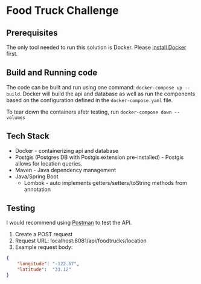 # Food Truck Challenge

## Prerequisites

The only tool needed to run this solution is Docker. Please [install Docker](https://docs.docker.com/get-docker/) first.

## Build and Running code

The code can be built and run using one command: `docker-compose up --build`. Docker will build the api and database as well as run the components based on the configuration defined in the `docker-compose.yaml` file.

To tear down the containers afetr testing, run `docker-compose down --volumes`

## Tech Stack

- Docker - containerizing api and database
- Postgis (Postgres DB with Postgis extension pre-installed) - Postgis allows for location queries.
- Maven - Java dependency management 
- Java/Spring Boot
  - Lombok - auto implements getters/setters/toString methods from annotation


## Testing 

I would recommend using [Postman](https://www.postman.com/downloads/) to test the API. 

1. Create a POST request
2. Request URL: localhost:8081/api/foodtrucks/location
3. Example request body:
```json
{
    "longitude": "-122.67",
    "latitude":  "33.12"
}
```

